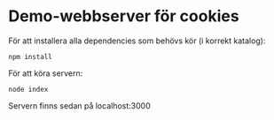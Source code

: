 # Demo-webbserver för cookies
För att installera alla dependencies som behövs kör (i korrekt katalog):

```npm install```

För att köra servern:

```node index```

Servern finns sedan på localhost:3000
